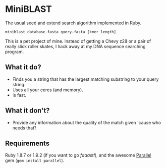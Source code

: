# MiniBLAST

The usual seed and extend search algorithm implemented in Ruby.

    miniblast database.fasta query.fasta [kmer_length]

This is a pet project of mine. Instead of getting a Chevy z28 or a pair of really slick roller skates, I hack away at my DNA sequence searching program.

## What it do?

- Finds you a string that has the largest matching substring to your query string.
- Uses all your cores (and memory).
- Is fast.
	
## What it don't?

- Provide any information about the quality of the match given 'cause who needs that?

## Requirements

Ruby 1.8.7 or 1.9.2 (if you want to go _faaast!_), and the awesome [Parallel](https://github.com/grosser/parallel) gem (`gem install parallel`).